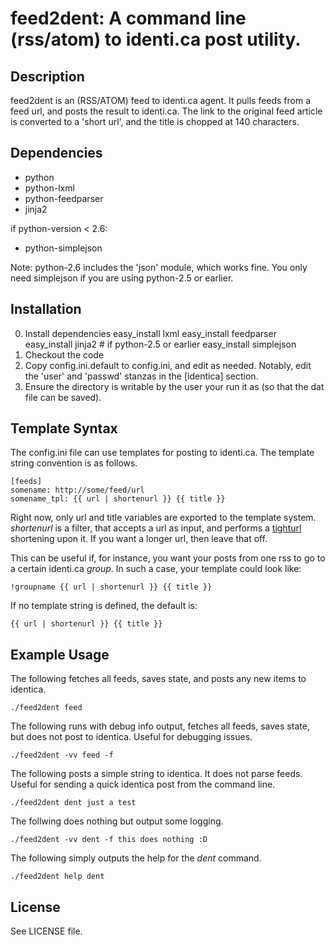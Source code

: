 # feed2dent: A command line (rss/atom) to identi.ca post utility.

## Description
feed2dent is an (RSS/ATOM) feed to identi.ca agent. It pulls feeds from a feed
url, and posts the result to identi.ca. The link to the original feed article
is converted to a 'short url', and the title is chopped at 140 characters.

## Dependencies
* python
* python-lxml
* python-feedparser
* jinja2

if python-version < 2.6:

* python-simplejson

Note: python-2.6 includes the 'json' module, which works fine. You only need
simplejson if you are using python-2.5 or earlier.

## Installation
0. Install dependencies
        easy_install lxml
        easy_install feedparser
        easy_install jinja2
        # if python-2.5 or earlier
        easy_install simplejson
1. Checkout the code
2. Copy config.ini.default to config.ini, and edit as needed.
   Notably, edit the 'user' and 'passwd' stanzas in the [identica] section.
3. Ensure the directory is writable by the user your run it as (so that the dat
   file can be saved).

## Template Syntax
The config.ini file can use templates for posting to identi.ca. The template string convention is as follows.

    [feeds]
    somename: http://some/feed/url
    somename_tpl: {{ url | shortenurl }} {{ title }}

Right now, only url and title variables are exported to the template system.
*shortenurl* is a filter, that accepts a url as input, and performs a
[tighturl][1] shortening upon it. If you want a longer url, then leave that
off.

This can be useful if, for instance, you want your posts from one rss to go to a certain identi.ca *group*. In such a case, your template could look like:

    !groupname {{ url | shortenurl }} {{ title }}

If no template string is defined, the default is:
    
    {{ url | shortenurl }} {{ title }}

## Example Usage

The following fetches all feeds, saves state, and posts any new items to
identica.

    ./feed2dent feed 

The following runs with debug info output, fetches all feeds, saves state, 
but does not post to identica.  Useful for debugging issues.

    ./feed2dent -vv feed -f

The following posts a simple string to identica. It does not parse feeds.
Useful for sending a quick identica post from the command line.

    ./feed2dent dent just a test

The follwing does nothing but output some logging.

    ./feed2dent -vv dent -f this does nothing :D

The following simply outputs the help for the _dent_ command.

    ./feed2dent help dent

## License

See LICENSE file.

[1]: http://www.tighturl.com/ "TightUrl"
